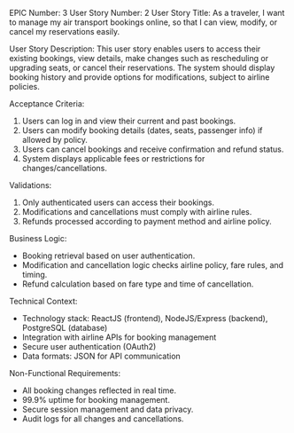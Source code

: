 EPIC Number: 3
User Story Number: 2
User Story Title: As a traveler, I want to manage my air transport bookings online, so that I can view, modify, or cancel my reservations easily.

User Story Description: This user story enables users to access their existing bookings, view details, make changes such as rescheduling or upgrading seats, or cancel their reservations. The system should display booking history and provide options for modifications, subject to airline policies.

Acceptance Criteria:
1. Users can log in and view their current and past bookings.
2. Users can modify booking details (dates, seats, passenger info) if allowed by policy.
3. Users can cancel bookings and receive confirmation and refund status.
4. System displays applicable fees or restrictions for changes/cancellations.

Validations:
1. Only authenticated users can access their bookings.
2. Modifications and cancellations must comply with airline rules.
3. Refunds processed according to payment method and airline policy.

Business Logic:
- Booking retrieval based on user authentication.
- Modification and cancellation logic checks airline policy, fare rules, and timing.
- Refund calculation based on fare type and time of cancellation.

Technical Context:
- Technology stack: ReactJS (frontend), NodeJS/Express (backend), PostgreSQL (database)
- Integration with airline APIs for booking management
- Secure user authentication (OAuth2)
- Data formats: JSON for API communication

Non-Functional Requirements:
- All booking changes reflected in real time.
- 99.9% uptime for booking management.
- Secure session management and data privacy.
- Audit logs for all changes and cancellations.
